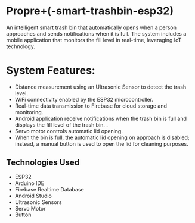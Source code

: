 # Propre+(-smart-trashbin-esp32)
An intelligent smart trash bin that automatically opens when a person approaches and sends notifications when it is full. The system includes a mobile application that monitors the fill level in real-time, leveraging IoT technology.

# System Features:
- Distance measurement using an Ultrasonic Sensor to detect the trash level.
- WiFi connectivity enabled by the ESP32 microcontroller.
- Real-time data transmission to Firebase for cloud storage and monitoring.
- Android application receive notifications when the trash bin is full and displays the fill level of the trash bin. .
- Servo motor controls automatic lid opening.
- When the bin is full, the automatic lid opening on approach is disabled; instead, a manual button is used to open the lid for cleaning purposes.

## Technologies Used
- ESP32
- Arduino IDE
- Firebase Realtime Database
- Android Studio
- Ultrasonic Sensors
- Servo Motor
- Button 

